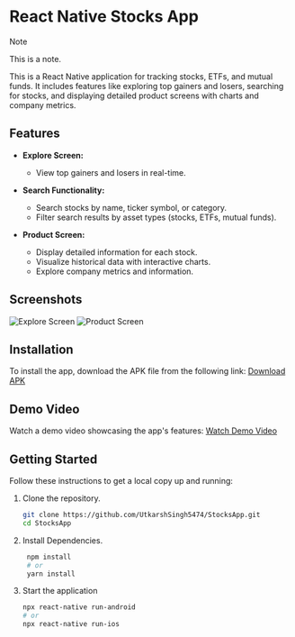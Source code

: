 # React Native Stocks App

> [!NOTE]
> This is a note.

This is a React Native application for tracking stocks, ETFs, and mutual funds. It includes features like exploring top gainers and losers, searching for stocks, and displaying detailed product screens with charts and company metrics.

## Features

- **Explore Screen:**
  - View top gainers and losers in real-time.

- **Search Functionality:**
  - Search stocks by name, ticker symbol, or category.
  - Filter search results by asset types (stocks, ETFs, mutual funds).

- **Product Screen:**
  - Display detailed information for each stock.
  - Visualize historical data with interactive charts.
  - Explore company metrics and information.

## Screenshots

![Explore Screen](screenshots/explore-screen.png)
![Product Screen](screenshots/product-screen.png)

## Installation

To install the app, download the APK file from the following link:
[Download APK](link-to-your-apk-file)

## Demo Video

Watch a demo video showcasing the app's features:
[Watch Demo Video](link-to-your-demo-video)

## Getting Started

Follow these instructions to get a local copy up and running:

1. Clone the repository.
   ```bash
   git clone https://github.com/UtkarshSingh5474/StocksApp.git
   cd StocksApp

2. Install Dependencies.
   ```bash
    npm install
    # or
    yarn install

3. Start the application
    ```bash
    npx react-native run-android
    # or
    npx react-native run-ios



